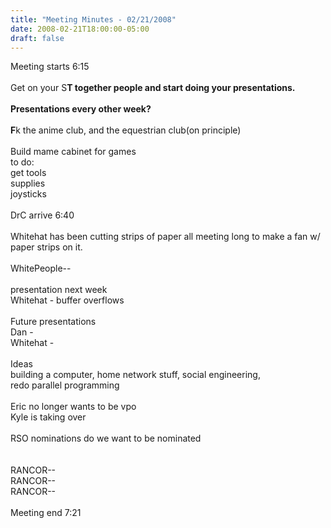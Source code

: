 ```yaml
---
title: "Meeting Minutes - 02/21/2008"
date: 2008-02-21T18:00:00-05:00
draft: false
---
```


Meeting starts 6:15<br />
<br />
Get on your S**T together people and start doing your presentations.<br />
<br />
Presentations every other week?<br />
<br />
F**k the anime club, and the equestrian club(on principle)<br />
<br />
Build mame cabinet for games<br />
to do:<br />
get tools<br />
supplies<br />
joysticks<br />
<br />
DrC arrive 6:40<br />
<br />
Whitehat has been cutting strips of paper all meeting long to make a fan w/ paper strips on it.<br />
<br />
WhitePeople--<br />
<br />
presentation next week<br />
Whitehat - buffer overflows<br />
<br />
Future presentations<br />
Dan - <br />
Whitehat - <br />
<br />
Ideas<br />
building a computer, home network stuff, social engineering, <br />
redo parallel programming <br />
<br />
Eric no longer wants to be vpo<br />
Kyle is taking over<br />
<br />
RSO nominations do we want to be nominated<br />
<br />
<br />
RANCOR--<br />
RANCOR--<br />
RANCOR--<br />
<br />
Meeting end 7:21
